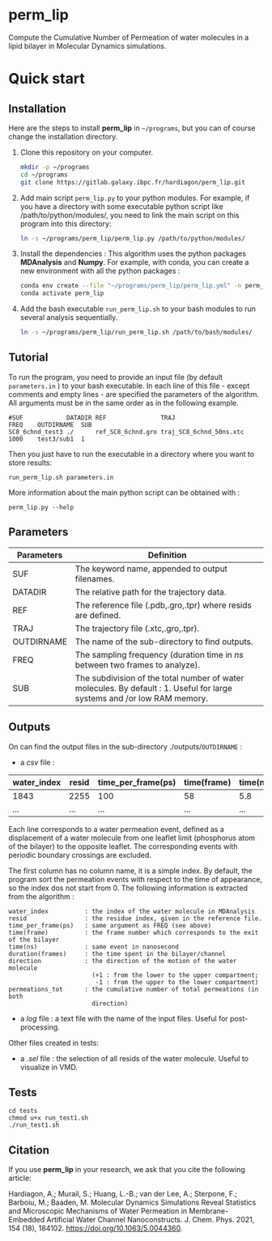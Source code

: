 # perm_lip

Compute the Cumulative Number of Permeation of water molecules in a lipid bilayer in Molecular Dynamics simulations.

Quick start
===========


Installation
------------
Here are the steps to install **perm_lip** in `~/programs`, but you can of course change the installation directory.

1. Clone this repository on your computer.
   ```bash
   mkdir -p ~/programs
   cd ~/programs
   git clone https://gitlab.galaxy.ibpc.fr/hardiagon/perm_lip.git
   ```

2. Add main script `perm_lip.py` to your python modules. 
For example, if you have a directory with some executable python script like /path/to/python/modules/, you need to link the main script on this program into this directory:
    ```bash
   ln -s ~/programs/perm_lip/perm_lip.py /path/to/python/modules/ 
   ```
3. Install the dependencies :
This algorithm uses the python packages **MDAnalysis** and **Numpy**.
For example, with conda, you can create a new environment with all the python packages :
    ```bash
    conda env create --file "~/programs/perm_lip/perm_lip.yml" -n perm_lip
    conda activate perm_lip
   ```
4. Add the bash executable `run_perm_lip.sh` to your bash modules to run several analysis sequentially. 
    ```bash
   ln -s ~/programs/perm_lip/run_perm_lip.sh /path/to/bash/modules/ 
   ```


Tutorial
--------

To run the program, you need to provide an input file (by default `parameters.in` ) to your bash executable. In each line of this file - except comments and empty lines - are specified the parameters of the algorithm.
All arguments must be in the same order as in the following example.

    #SUF            DATADIR REF               TRAJ                     FREQ    OUTDIRNAME  SUB 
    SC8_6chnd_test3 ./      ref_SC8_6chnd.gro traj_SC8_6chnd_50ns.xtc  1000    test3/sub1  1
    
Then you just have to run the executable in a directory where you want to store results:

    run_perm_lip.sh parameters.in

More information about the main python script can be obtained with :

    perm_lip.py --help


Parameters
-------
Parameters      | Definition
----------------|-----------------------------------------------------------
SUF             | The keyword name, appended to output filenames.
DATADIR         | The relative path for the trajectory data.
REF             | The reference file (.pdb,.gro,.tpr) where resids are defined. 
TRAJ            | The trajectory file (.xtc,.gro,.tpr).
OUTDIRNAME      | The name of the sub-directory to find outputs.
FREQ            | The sampling frequency (duration time in _ns_ between two frames to analyze).
SUB             | The subdivision of the total number of water molecules. By default : 1. Useful for large systems and /or low RAM memory.

Outputs
-------
On can find the output files in the sub-directory ./outputs/`OUTDIRNAME` :
- a _csv_ file :

water_index  | resid |  time_per_frame(ps)  |   time(frame) |   time(ns)|   duration(frames) | direction |  permeations_tot
|-|-|-|-|-|-|-|-|
1843|2255|100|58|5.8|41.0|-1|0|
...|...|...|...|...|...|...|...|

Each line corresponds to a water permeation event, defined as a displacement of a water molecule from one leaflet limit (phosphorus atom of the bilayer) to the opposite leaflet. The corresponding events with periodic boundary crossings are excluded.

The first column has no column name, it is a simple index. By default, the program sort the permeation events with respect to the time of appearance, so the index dos not start from 0.
The following information is extracted from the algorithm :

    water_index          : the index of the water molecule in MDAnalysis
    resid                : the residue index, given in the reference file.
    time_per_frame(ps)   : same argument as FREQ (see above)
    time(frame)          : the frame number which corresponds to the exit of the bilayer
    time(ns)             : same event in nanosecond
    duration(frames)     : the time spent in the bilayer/channel
    direction            : the direction of the motion of the water molecule 
                           (+1 : from the lower to the upper compartment;
                            -1 : from the upper to the lower compartment)
    permeations_tot      : the cumulative number of total permeations (in both 
                           direction) 

- a _log_ file  : a text file with the name of the input files. Useful for post-processing.

Other files created in tests:
- a _.sel_ file : the selection of all resids of the water molecule. Useful to visualize in VMD.

Tests
-------
    cd tests
    chmod u+x run_test1.sh
    ./run_test1.sh

Citation
-------
If you use **perm_lip** in your research, we ask that you cite the following article:

Hardiagon, A.; Murail, S.; Huang, L.-B.; van der Lee, A.; Sterpone, F.; Barboiu, M.; Baaden, M. Molecular Dynamics Simulations Reveal Statistics and Microscopic Mechanisms of Water Permeation in Membrane-Embedded Artificial Water Channel Nanoconstructs. J. Chem. Phys. 2021, 154 (18), 184102. https://doi.org/10.1063/5.0044360.
